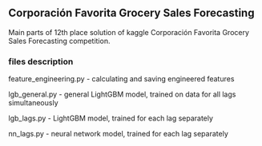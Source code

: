 ## Corporación Favorita Grocery Sales Forecasting

Main parts of 12th place solution of kaggle Corporación Favorita Grocery Sales Forecasting competition.

### files description

feature_engineering.py - calculating and saving engineered features

lgb_general.py - general LightGBM model, trained on data for all lags simultaneously

lgb_lags.py - LightGBM model, trained for each lag separately

nn_lags.py - neural network model, trained for each lag separately

